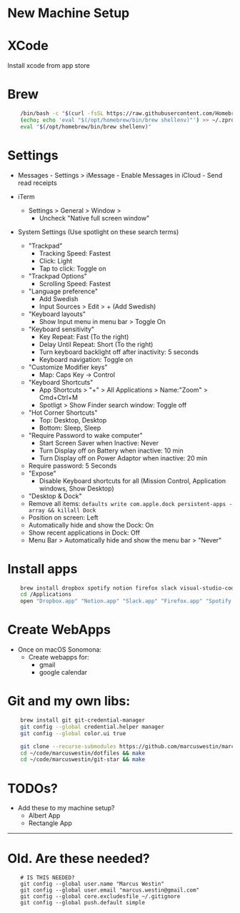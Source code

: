 New Machine Setup
=================

# XCode

Install xcode from app store

# Brew

```bash
	/bin/bash -c "$(curl -fsSL https://raw.githubusercontent.com/Homebrew/install/HEAD/install.sh)"
	(echo; echo 'eval "$(/opt/homebrew/bin/brew shellenv)"') >> ~/.zprofile
	eval "$(/opt/homebrew/bin/brew shellenv)"
```

# Settings

- Messages
        - Settings > iMessage
            - Enable Messages in iCloud
            - Send read receipts

- iTerm
    - Settings > General > Window >
      - Uncheck "Native full screen window"

- System Settings (Use spotlight on these search terms)
    - "Trackpad"
        - Tracking Speed: Fastest
        - Click: Light
        - Tap to click: Toggle on
    - "Trackpad Options"
        - Scrolling Speed: Fastest
    - "Language preference"
        - Add Swedish
        - Input Sources > Edit > + (Add Swedish)
    - "Keyboard layouts"
        - Show Input menu in menu bar > Toggle On
    - "Keyboard sensitivity"
        - Key Repeat: Fast (To the right)
        - Delay Until Repeat: Short (To the right)
        - Turn keyboard backlight off after inactivity: 5 seconds
        - Keyboard navigation: Toggle on
    - "Customize Modifier keys"
        - Map: Caps Key -> Control
    - "Keyboard Shortcuts"
        - App Shortcuts > "+" > All Applications > Name:"Zoom" > Cmd+Ctrl+M
        - Spotligt > Show Finder search window: Toggle off
    - "Hot Corner Shortcuts"
        - Top: Desktop, Desktop
        - Bottom: Sleep, Sleep
    - "Require Password to wake computer"
        - Start Screen Saver when Inactive: Never
        - Turn Display off on Battery when inactive: 10 min
        - Turn Display off on Power Adaptor when inactive: 20 min
	- Require password: 5 Seconds
    - "Expose"
        - Disable Keyboard shortcuts for all (Mission Control, Application windows, Show Desktop)
    - "Desktop & Dock"
	- Remove all items: `defaults write com.apple.dock persistent-apps -array && killall Dock`
	- Position on screen: Left
	- Automatically hide and show the Dock: On
	- Show recent applications in Dock: Off
	- Menu Bar > Automatically hide and show the menu bar > "Never"


# Install apps

```bash
	brew install dropbox spotify notion firefox slack visual-studio-code iterm2
	cd /Applications
    open "Dropbox.app" "Notion.app" "Slack.app" "Firefox.app" "Spotify.app" "Visual Studio Code.app" "iTerm.app"
```

# Create WebApps

- Once on macOS Sonomona:
    - Create webapps for:
        - gmail
        - google calendar


# Git and my own libs:

```bash
    brew install git git-credential-manager
    git config --global credential.helper manager
    git config --global color.ui true

    git clone --recurse-submodules https://github.com/marcuswestin/marcuswestin.git ~/code/marcuswestin
    cd ~/code/marcuswestin/dotfiles && make
    cd ~/code/marcuswestin/git-star && make
```

# TODOs?

- Add these to my machine setup?
  - Albert App
  - Rectangle App

--------

# Old. Are these needed?

```
    # IS THIS NEEDED?
    git config --global user.name "Marcus Westin"
    git config --global user.email "marcus.westin@gmail.com"
    git config --global core.excludesfile ~/.gitignore
    git config --global push.default simple
```
